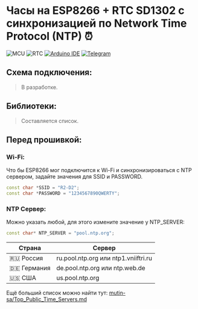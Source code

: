 # Часы на ESP8266 + RTC SD1302 с синхронизацией по Network Time Protocol (NTP) :alarm_clock:

![MCU](https://img.shields.io/badge/MCU-ESP8266-476695)
![RTC](https://img.shields.io/badge/RTC-SD1302-476695)
[![Arduino IDE](https://img.shields.io/badge/Arduino_IDE-%3E=2.3.3-008184?logo=arduino)](https://www.arduino.cc/en/software)
[![Telegram](https://img.shields.io/badge/Telegram-@devSokolovsky-26A5E4?logo=telegram&logoColor=FFFFFF)](https://t.me/devSokolovsky)

## Схема подключения:

> В разработке.

## Библиотеки:

> Составляется список.

## Перед прошивкой:

### Wi-Fi:

Что бы ESP8266 мог подключится к Wi-Fi и синхронизироваться с NTP сервером, задайте значения для SSID и PASSWORD.

```c++
const char *SSID = "R2-D2";
const char *PASSWORD = "1234567890QWERTY";
```
### NTP Сервер:

Можно указать любой, для этого измените значение у NTP_SERVER:

```c++
const char* NTP_SERVER = "pool.ntp.org";
```

| Страна        | Сервер                               |
|---------------|--------------------------------------|
| :ru: Россия   | ru.pool.ntp.org или ntp1.vniiftri.ru |
| :de: Германия | de.pool.ntp.org или ntp.web.de       |
| :us: США      | us.pool.ntp.org                      |

Ещё больший список можно найти тут: [mutin-sa/Top_Public_Time_Servers.md](https://gist.github.com/mutin-sa/eea1c396b1e610a2da1e5550d94b0453)
